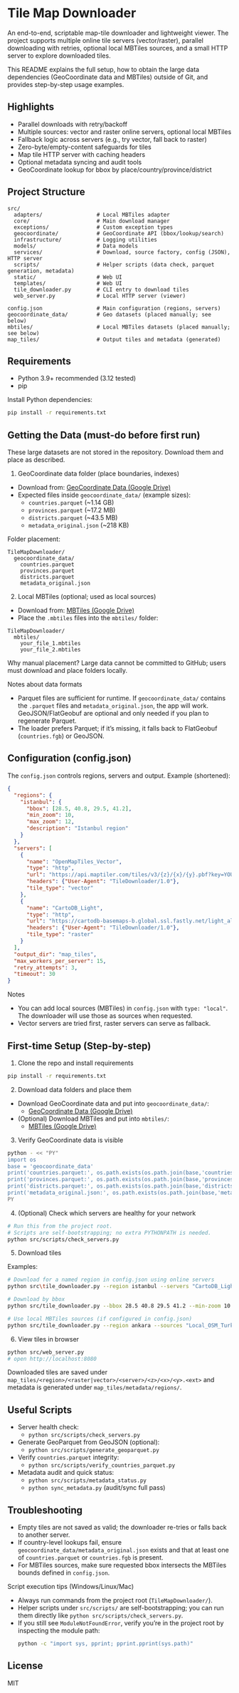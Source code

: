 # Tile Map Downloader

An end-to-end, scriptable map-tile downloader and lightweight viewer. The project supports multiple online tile servers (vector/raster), parallel downloading with retries, optional local MBTiles sources, and a small HTTP server to explore downloaded tiles.

This README explains the full setup, how to obtain the large data dependencies (GeoCoordinate data and MBTiles) outside of Git, and provides step-by-step usage examples.

## Highlights

- Parallel downloads with retry/backoff
- Multiple sources: vector and raster online servers, optional local MBTiles
- Fallback logic across servers (e.g., try vector, fall back to raster)
- Zero-byte/empty-content safeguards for tiles
- Map tile HTTP server with caching headers
- Optional metadata syncing and audit tools
- GeoCoordinate lookup for bbox by place/country/province/district

## Project Structure

```
src/
  adapters/                 # Local MBTiles adapter
  core/                     # Main download manager
  exceptions/               # Custom exception types
  geocoordinate/            # GeoCoordinate API (bbox/lookup/search)
  infrastructure/           # Logging utilities
  models/                   # Data models
  services/                 # Download, source factory, config (JSON), HTTP server
  scripts/                  # Helper scripts (data check, parquet generation, metadata)
  static/                   # Web UI
  templates/                # Web UI
  tile_downloader.py        # CLI entry to download tiles
  web_server.py             # Local HTTP server (viewer)

config.json                 # Main configuration (regions, servers)
geocoordinate_data/         # Geo datasets (placed manually; see below)
mbtiles/                    # Local MBTiles datasets (placed manually; see below)
map_tiles/                  # Output tiles and metadata (generated)
```

## Requirements

- Python 3.9+ recommended (3.12 tested)
- pip

Install Python dependencies:

```bash
pip install -r requirements.txt
```

## Getting the Data (must-do before first run)

These large datasets are not stored in the repository. Download them and place as described.

1) GeoCoordinate data folder (place boundaries, indexes)

- Download from: [GeoCoordinate Data (Google Drive)](https://drive.google.com/drive/folders/1OgrhqSFaPmRj3H0P65lSTnonToGSjEMP?usp=sharing)
- Expected files inside `geocoordinate_data/` (example sizes):
  - `countries.parquet` (~1.14 GB)
  - `provinces.parquet` (~17.2 MB)
  - `districts.parquet` (~43.5 MB)
  - `metadata_original.json` (~218 KB)

Folder placement:

```
TileMapDownloader/
  geocoordinate_data/
    countries.parquet
    provinces.parquet
    districts.parquet
    metadata_original.json
```

2) Local MBTiles (optional; used as local sources)

- Download from: [MBTiles (Google Drive)](https://drive.google.com/drive/folders/1vfLiHNs9gZB0z-aojFhfn_4Gxegh5gqm?usp=sharing)
- Place the `.mbtiles` files into the `mbtiles/` folder:

```
TileMapDownloader/
  mbtiles/
    your_file_1.mbtiles
    your_file_2.mbtiles
```

Why manual placement? Large data cannot be committed to GitHub; users must download and place folders locally.

Notes about data formats
- Parquet files are sufficient for runtime. If `geocoordinate_data/` contains the `.parquet` files and `metadata_original.json`, the app will work. GeoJSON/FlatGeobuf are optional and only needed if you plan to regenerate Parquet.
- The loader prefers Parquet; if it’s missing, it falls back to FlatGeobuf (`countries.fgb`) or GeoJSON.

## Configuration (config.json)

The `config.json` controls regions, servers and output. Example (shortened):

```json
{
  "regions": {
    "istanbul": {
      "bbox": [28.5, 40.8, 29.5, 41.2],
      "min_zoom": 10,
      "max_zoom": 12,
      "description": "Istanbul region"
    }
  },
  "servers": [
    {
      "name": "OpenMapTiles_Vector",
      "type": "http",
      "url": "https://api.maptiler.com/tiles/v3/{z}/{x}/{y}.pbf?key=YOUR_KEY",
      "headers": {"User-Agent": "TileDownloader/1.0"},
      "tile_type": "vector"
    },
    {
      "name": "CartoDB_Light",
      "type": "http",
      "url": "https://cartodb-basemaps-b.global.ssl.fastly.net/light_all/{z}/{x}/{y}.png",
      "headers": {"User-Agent": "TileDownloader/1.0"},
      "tile_type": "raster"
    }
  ],
  "output_dir": "map_tiles",
  "max_workers_per_server": 15,
  "retry_attempts": 3,
  "timeout": 30
}
```

Notes
- You can add local sources (MBTiles) in `config.json` with `type: "local"`. The downloader will use those as sources when requested.
- Vector servers are tried first, raster servers can serve as fallback.

## First-time Setup (Step-by-step)

1) Clone the repo and install requirements

```bash
pip install -r requirements.txt
```

2) Download data folders and place them

- Download GeoCoordinate data and put into `geocoordinate_data/`:
  - [GeoCoordinate Data (Google Drive)](https://drive.google.com/drive/folders/1OgrhqSFaPmRj3H0P65lSTnonToGSjEMP?usp=sharing)
- (Optional) Download MBTiles and put into `mbtiles/`:
  - [MBTiles (Google Drive)](https://drive.google.com/drive/folders/1vfLiHNs9gZB0z-aojFhfn_4Gxegh5gqm?usp=sharing)

3) Verify GeoCoordinate data is visible

```bash
python - << "PY"
import os
base = 'geocoordinate_data'
print('countries.parquet:', os.path.exists(os.path.join(base,'countries.parquet')))
print('provinces.parquet:', os.path.exists(os.path.join(base,'provinces.parquet')))
print('districts.parquet:', os.path.exists(os.path.join(base,'districts.parquet')))
print('metadata_original.json:', os.path.exists(os.path.join(base,'metadata_original.json')))
PY
```

4) (Optional) Check which servers are healthy for your network

```bash
# Run this from the project root.
# Scripts are self-bootstrapping; no extra PYTHONPATH is needed.
python src/scripts/check_servers.py
```

5) Download tiles

Examples:

```bash
# Download for a named region in config.json using online servers
python src\tile_downloader.py --region istanbul --servers "CartoDB_Light,OpenMapTiles_Vector" --max-zoom 12

# Download by bbox
python src/tile_downloader.py --bbox 28.5 40.8 29.5 41.2 --min-zoom 10 --max-zoom 12 --servers "CartoDB_Light"

# Use local MBTiles sources (if configured in config.json)
python src/tile_downloader.py --region ankara --sources "Local_OSM_Turkey"
```

6) View tiles in browser

```bash
python src/web_server.py
# open http://localhost:8080
```

Downloaded tiles are saved under `map_tiles/<region>/<raster|vector>/<server>/<z>/<x>/<y>.<ext>` and metadata is generated under `map_tiles/metadata/regions/`.

## Useful Scripts

- Server health check:
  - `python src/scripts/check_servers.py`
- Generate GeoParquet from GeoJSON (optional):
  - `python src/scripts/generate_geoparquet.py`
- Verify `countries.parquet` integrity:
  - `python src/scripts/verify_countries_parquet.py`
- Metadata audit and quick status:
  - `python src/scripts/metadata_status.py`
  - `python sync_metadata.py` (audit/sync full pass)

## Troubleshooting

- Empty tiles are not saved as valid; the downloader re-tries or falls back to another server.
- If country-level lookups fail, ensure `geocoordinate_data/metadata_original.json` exists and that at least one of `countries.parquet` or `countries.fgb` is present.
- For MBTiles sources, make sure requested bbox intersects the MBTiles bounds defined in `config.json`.

Script execution tips (Windows/Linux/Mac)
- Always run commands from the project root (`TileMapDownloader/`).
- Helper scripts under `src/scripts/` are self-bootstrapping; you can run them directly like `python src/scripts/check_servers.py`.
- If you still see `ModuleNotFoundError`, verify you’re in the project root by inspecting the module path:
  ```bash
  python -c "import sys, pprint; pprint.pprint(sys.path)"
  ```

## License

MIT
